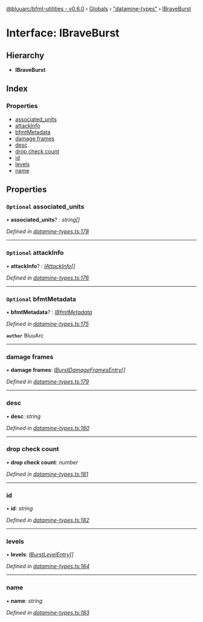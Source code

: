 [@bluuarc/bfmt-utilities - v0.6.0](../README.md) › [Globals](../globals.md) › ["datamine-types"](../modules/_datamine_types_.md) › [IBraveBurst](_datamine_types_.ibraveburst.md)

# Interface: IBraveBurst

## Hierarchy

* **IBraveBurst**

## Index

### Properties

* [associated_units](_datamine_types_.ibraveburst.md#optional-associated_units)
* [attackInfo](_datamine_types_.ibraveburst.md#optional-attackinfo)
* [bfmtMetadata](_datamine_types_.ibraveburst.md#optional-bfmtmetadata)
* [damage frames](_datamine_types_.ibraveburst.md#damage-frames)
* [desc](_datamine_types_.ibraveburst.md#desc)
* [drop check count](_datamine_types_.ibraveburst.md#drop-check-count)
* [id](_datamine_types_.ibraveburst.md#id)
* [levels](_datamine_types_.ibraveburst.md#levels)
* [name](_datamine_types_.ibraveburst.md#name)

## Properties

### `Optional` associated_units

• **associated_units**? : *string[]*

*Defined in [datamine-types.ts:178](https://github.com/BluuArc/bfmt-utilities/blob/master/src/datamine-types.ts#L178)*

___

### `Optional` attackInfo

• **attackInfo**? : *[IAttackInfo](_datamine_types_.iattackinfo.md)[]*

*Defined in [datamine-types.ts:176](https://github.com/BluuArc/bfmt-utilities/blob/master/src/datamine-types.ts#L176)*

___

### `Optional` bfmtMetadata

• **bfmtMetadata**? : *[IBfmtMetadata](_datamine_types_.ibfmtmetadata.md)*

*Defined in [datamine-types.ts:175](https://github.com/BluuArc/bfmt-utilities/blob/master/src/datamine-types.ts#L175)*

**`author`** BluuArc

___

###  damage frames

• **damage frames**: *[IBurstDamageFramesEntry](_datamine_types_.iburstdamageframesentry.md)[]*

*Defined in [datamine-types.ts:179](https://github.com/BluuArc/bfmt-utilities/blob/master/src/datamine-types.ts#L179)*

___

###  desc

• **desc**: *string*

*Defined in [datamine-types.ts:180](https://github.com/BluuArc/bfmt-utilities/blob/master/src/datamine-types.ts#L180)*

___

###  drop check count

• **drop check count**: *number*

*Defined in [datamine-types.ts:181](https://github.com/BluuArc/bfmt-utilities/blob/master/src/datamine-types.ts#L181)*

___

###  id

• **id**: *string*

*Defined in [datamine-types.ts:182](https://github.com/BluuArc/bfmt-utilities/blob/master/src/datamine-types.ts#L182)*

___

###  levels

• **levels**: *[IBurstLevelEntry](_datamine_types_.iburstlevelentry.md)[]*

*Defined in [datamine-types.ts:184](https://github.com/BluuArc/bfmt-utilities/blob/master/src/datamine-types.ts#L184)*

___

###  name

• **name**: *string*

*Defined in [datamine-types.ts:183](https://github.com/BluuArc/bfmt-utilities/blob/master/src/datamine-types.ts#L183)*
